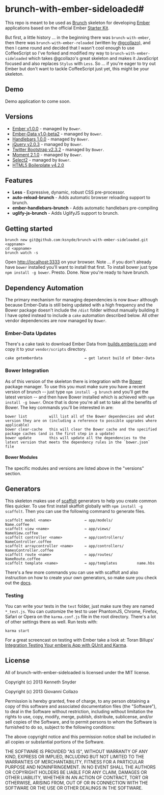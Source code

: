 # brunch-with-ember-sideloaded#
This repo is meant to be used as [Brunch](http://brunch.io) skeleton for developing [Ember](http://emberjs.com) applications based on the official Ember [Starter Kit](https://github.com/emberjs/starter-kit/archive/master.zip).

But first, a little history ... in the beginning there was `brunch-with-ember`, then there was `brunch-with-ember-reloaded` (written by [@gcollazo](https://github.com/gcollazo/brunch-with-ember-reloaded)), and then I came round and decided that I wasn't cool enough to use CoffeeScript so I've forked and modified my way to `brunch-with-ember-sideloaded` which takes @gcollazo's great skeleton and makes it JavaScript focused and also replaces `Stylus` with `Less`. So ... if you're eager to try out Ember but don't want to tackle CoffeeScript just yet, this might be your skeleton. 


## Demo
Demo application to come soon.

## Versions
- [Ember v1.0.0](http://emberjs.com) - managed by `Bower`.
- [Ember-Data v1.0-beta2](https://github.com/emberjs/data) - managed by `Bower`.
- [Handlebars 1.0.0](http://handlebarsjs.com) - managed by `Bower`.
- [jQuery v2.0.3](http://jquery.com) - managed by `Bower`.
- [Twitter Bootstrap v2.3.2](http://twitter.github.io/bootstrap/) - managed by `Bower`.
- [Moment 2.1.0](http://momentjs.com/) - managed by `Bower`.
- [Select2](http://ivaynberg.github.io/select2/) - managed by `Bower`.
- [HTML5 Boilerplate v4.2.0](http://html5boilerplate.com)

## Features
- **Less** - Expressive, dynamic, robust CSS pre-processor.
- **auto-reload-brunch** - Adds automatic browser reloading support to brunch.
- **ember-handlebars-brunch** - Adds automatic handlebars pre-compiling
- **uglify-js-brunch** - Adds UglifyJS support to brunch.

## Getting started

```
brunch new git@github.com:ksnyde/brunch-with-ember-sideloaded.git <appname> 
cd <appname>
brunch watch -s
```
Open [http://localhost:3333](http://localhost:3333) on your browser. Note ... if you don't already have `bower` installed you'll want to install that first. To install bower just
type `npm install -g bower`. Presto. Done. Now you're ready to have brunch.

## Dependency Automation ##
The primary mechanism for managing dependencies is now `Bower` although because Ember-Data is still being updated with a high frequency and the Bower package doesn't include the `/dist` folder without manually building it I have opted instead to include a `cake` automation described below. All other vendor dependencies are now managed by `Bower`.

### Ember-Data Updates ###
There's a  cake task to download Ember Data from [builds.emberjs.com](http://builds.emberjs.com) and copy it to your `vendor/scripts` directory.

```
cake getemberdata					→ get latest build of Ember-Data
```

### Bower Integration ###
As of this version of the skeleton there is integration with the [Bower](http://bower.io) package manager. To use this you must make sure you have a recent version of brunch -- just type `npm install -g brunch` and you'll get the latest version -- and then have Bower installed which is achieved with `npm install -g bower`. Once that is done you're all set to take all the benefits of Bower. The key commands you'll be interested in are:

```
bower list			will list all of the Bower dependencies and what version they are on (including a reference to possible upgrades where applicable)
bower clear-cache	this will clear the Bower cache and the specified package caches (and is the first step in a update)
bower update		this will update all the dependencies to the latest version that meets the dependency rules in the `bower.json` file
```

#### Bower Modules ####
The specific modules and versions are listed above in the "versions" section.



## Generators ##
This skeleton makes use of [scaffolt](https://github.com/paulmillr/scaffolt#readme) generators to help you create common files quicker. To use first install skaffolt globally with `npm install -g scaffolt`. Then you can use the following command to generate files.

```
scaffolt model <name> 				→ app/models/			Name.coffee
scaffolt view <name>				→ app/views/			NameView.coffee
scaffolt controller <name> 			→ app/controllers/		NameController.coffee
scaffolt arraycontroller <name>		→ app/controllers/		NamesController.coffee
scaffolt route <name> 				→ app/routes/			NameRoute.coffee
scaffolt template <name> 			→ app/templates			name.hbs
```
There's a few more commands you can use with scaffolt and also instruction on how to create your own generators, so make sure you check out the [docs](https://github.com/paulmillr/scaffolt#readme).

### Testing
You can write your tests in the `test` folder, just make sure they are named `*_test.js`. You can customize the test to user PhantomJS, Chrome, Firefox, Safari or Opera on the `karma.conf.js` file in the root directory. There's a lot of other settings there as well. Run tests with:

```
karma start
```

For a great screencast on testing with Ember take a look at: Toran Billups' [Integration Testing Your emberjs App with QUnit and Karma](http://toranbillups.com/blog/archive/2013/07/21/Integration-testing-your-emberjs-app-with-QUnit-and-Karma/).

## License
All of brunch-with-ember-sideloaded is licensed under the MIT license.

Copyright (c) 2013 Kenneth Snyder

Copyright (c) 2013 Giovanni Collazo

Permission is hereby granted, free of charge, to any person obtaining a copy of this software and associated documentation files (the "Software"), to deal in the Software without restriction, including without limitation the rights to use, copy, modify, merge, publish, distribute, sublicense, and/or sell copies of the Software, and to permit persons to whom the Software is furnished to do so, subject to the following conditions:

The above copyright notice and this permission notice shall be included in all copies or substantial portions of the Software.

THE SOFTWARE IS PROVIDED "AS IS", WITHOUT WARRANTY OF ANY KIND, EXPRESS OR IMPLIED, INCLUDING BUT NOT LIMITED TO THE WARRANTIES OF MERCHANTABILITY, FITNESS FOR A PARTICULAR PURPOSE AND NONINFRINGEMENT. IN NO EVENT SHALL THE AUTHORS OR COPYRIGHT HOLDERS BE LIABLE FOR ANY CLAIM, DAMAGES OR OTHER LIABILITY, WHETHER IN AN ACTION OF CONTRACT, TORT OR OTHERWISE, ARISING FROM, OUT OF OR IN CONNECTION WITH THE SOFTWARE OR THE USE OR OTHER DEALINGS IN THE SOFTWARE.